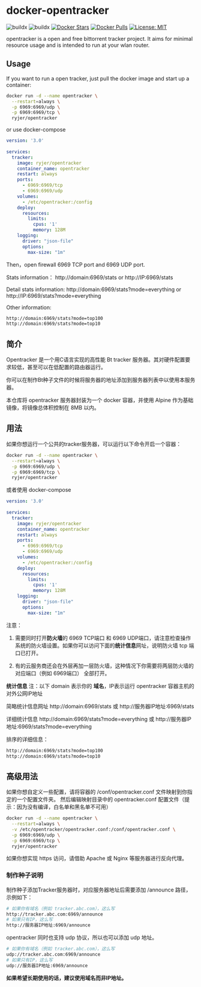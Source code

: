 # docker-opentracker

![buildx](https://github.com/ryjer/docker-opentracker/workflows/buildx/badge.svg)
![buildx](https://github.com/ryjer/docker-opentracker/workflows/buildx-debian/badge.svg)
[![Docker Stars](https://img.shields.io/docker/stars/ryjer/opentracker.svg)](https://hub.docker.com/r/ryjer/opentracker/)
[![Docker Pulls](https://img.shields.io/docker/pulls/ryjer/opentracker.svg)](https://hub.docker.com/r/ryjer/opentracker/)
[![License: MIT](https://img.shields.io/badge/License-MIT-yellow.svg)](https://opensource.org/licenses/MIT)

opentracker is a open and free bittorrent tracker project. It aims for minimal resource usage and is intended to run at your wlan router. 
## Usage
If you want to run a open tracker, just pull the docker image and start up a container:
```bash
docker run -d --name opentracker \
  --restart=always \
  -p 6969:6969/udp \
  -p 6969:6969/tcp \
  ryjer/opentracker
```

or use docker-compose
```yaml
version: '3.0'
  
services:
  tracker:
    image: ryjer/opentracker
    container_name: opentracker
    restart: always
    ports:
      - 6969:6969/tcp
      - 6969:6969/udp
    volumes:
      - /etc/opentracker:/config
    deploy:
      resources:
        limits:
          cpus: '1'
          memory: 128M
    logging:
      driver: "json-file"
      options:
        max-size: "1m"
```

Then，open firewall 6969 TCP port and 6969 UDP port.

Stats information：
http://domain:6969/stats or http://IP:6969/stats

Detail stats information:
http://domain:6969/stats?mode=everything or http://IP:6969/stats?mode=everything

Other information:
```bash
http://domain:6969/stats?mode=top100
http://domain:6969/stats?mode=top10
```

## 简介
Opentracker 是一个用C语言实现的高性能 Bt tracker 服务器。其对硬件配置要求较低，甚至可以在低配置的路由器运行。

你可以在制作Bt种子文件的时候将服务器的地址添加到服务器列表中以使用本服务器。

本仓库将 opentracker 服务器封装为一个 docker 容器，并使用 Alpine 作为基础镜像，将镜像总体积控制在 8MB 以内。
## 用法
如果你想运行一个公共的tracker服务器，可以运行以下命令开启一个容器：
```bash
docker run -d --name opentracker \
  --restart=always \
  -p 6969:6969/udp \
  -p 6969:6969/tcp \
  ryjer/opentracker
```

或者使用 docker-compose

```yaml
version: '3.0'
  
services:
  tracker:
    image: ryjer/opentracker
    container_name: opentracker
    restart: always
    ports:
      - 6969:6969/tcp
      - 6969:6969/udp
    volumes:
      - /etc/opentracker:/config
    deploy:
      resources:
        limits:
          cpus: '1'
          memory: 128M
    logging:
      driver: "json-file"
      options:
        max-size: "1m"
```

注意：
1. 需要同时打开**防火墙**的 6969 TCP端口 和 6969 UDP端口，请注意检查操作系统的防火墙设置。如果你可以访问下面的**统计信息**网址，说明防火墙 tcp 端口已打开。

2. 有的云服务商还会在外层再加一层防火墙，这种情况下你需要将两层防火墙的对应端口（例如 6969端口） 全部打开。

**统计信息**
注：以下 domain 表示你的 **域名**，IP表示运行 opentracker 容器主机的对外公网IP地址

简略统计信息网址 http://domain:6969/stats 或 http://服务器IP地址:6969/stats

详细统计信息 http://domain:6969/stats?mode=everything 或 http://服务器IP地址:6969/stats?mode=everything

排序的详细信息：
```bash
http://domain:6969/stats?mode=top100
http://domain:6969/stats?mode=top10
```

## 高级用法
如果你想自定义一些配置，请将容器的 /conf/opentracker.conf 文件映射到你指定的一个配置文件夹。
然后编辑映射目录中的 opentracker.conf 配置文件（提示：因为没有编译，白名单和黑名单不可用）
```bash
docker run -d --name opentracker \
  --restart=always \
  -v /etc/opentracker/opentracker.conf:/conf/opentracker.conf \
  -p 6969:6969/udp \
  -p 6969:6969/tcp \
  ryjer/opentracker
```
如果你想实现 https 访问，请借助 Apache 或 Nginx 等服务器进行反向代理。
### 制作种子说明
制作种子添加Tracker服务器时，对应服务器地址后需要添加 /announce 路径，示例如下：
```bash
# 如果你有域名（例如 tracker.abc.com），这么写
http://tracker.abc.com:6969/announce
# 如果只有IP，这么写
http://服务器IP地址:6969/announce
```
opentracker 同时也支持 udp 协议，所以也可以添加 udp 地址。
```bash
# 如果你有域名（例如 tracker.abc.com），这么写
udp://tracker.abc.com:6969/announce
# 如果只有IP，这么写
udp://服务器IP地址:6969/announce
```
**如果希望长期使用的话，建议使用域名而非IP地址。**

